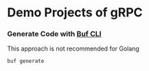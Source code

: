 # Demo Projects of gRPC

### Generate Code with [Buf CLI](https://buf.build/docs/installation)

This approach is not recommended for Golang

```shell
buf generate
```

